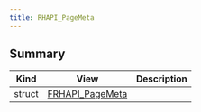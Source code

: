 ```yaml
---
title: RHAPI_PageMeta
---
```


## Summary
| Kind | View | Description |
|------|------|-------------|
|struct|[FRHAPI_PageMeta](/unreal-plugins/all/structfrhapi__pagemeta/#structFRHAPI__PageMeta)||
